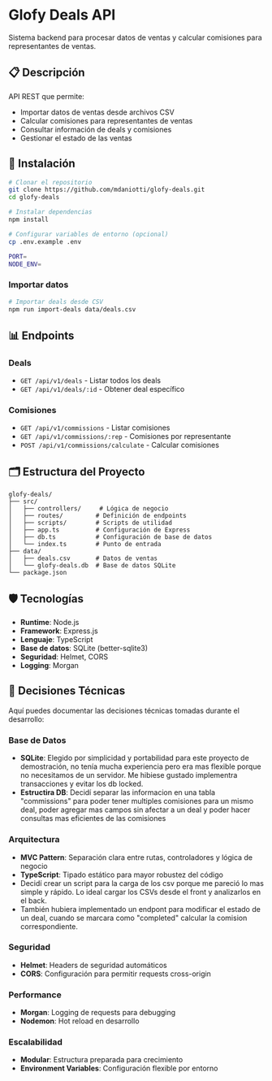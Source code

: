 # Glofy Deals API

Sistema backend para procesar datos de ventas y calcular comisiones para representantes de ventas.

## 📋 Descripción

API REST que permite:

- Importar datos de ventas desde archivos CSV
- Calcular comisiones para representantes de ventas
- Consultar información de deals y comisiones
- Gestionar el estado de las ventas

## 🚀 Instalación

```bash
# Clonar el repositorio
git clone https://github.com/mdaniotti/glofy-deals.git
cd glofy-deals

# Instalar dependencias
npm install

# Configurar variables de entorno (opcional)
cp .env.example .env

PORT=
NODE_ENV=
```
### Importar datos

```bash
# Importar deals desde CSV
npm run import-deals data/deals.csv
```

## 📊 Endpoints

### Deals

- `GET /api/v1/deals` - Listar todos los deals
- `GET /api/v1/deals/:id` - Obtener deal específico

### Comisiones

- `GET /api/v1/commissions` - Listar comisiones
- `GET /api/v1/commissions/:rep` - Comisiones por representante
- `POST /api/v1/commissions/calculate` - Calcular comisiones

## 🗂️ Estructura del Proyecto

```
glofy-deals/
├── src/
│   ├── controllers/     # Lógica de negocio
│   ├── routes/         # Definición de endpoints
│   ├── scripts/        # Scripts de utilidad
│   ├── app.ts          # Configuración de Express
│   ├── db.ts           # Configuración de base de datos
│   └── index.ts        # Punto de entrada
├── data/
│   ├── deals.csv       # Datos de ventas
│   └── glofy-deals.db  # Base de datos SQLite
└── package.json
```

## 🛡️ Tecnologías

- **Runtime**: Node.js
- **Framework**: Express.js
- **Lenguaje**: TypeScript
- **Base de datos**: SQLite (better-sqlite3)
- **Seguridad**: Helmet, CORS
- **Logging**: Morgan

## 🔧 Decisiones Técnicas

Aquí puedes documentar las decisiones técnicas tomadas durante el desarrollo:

### Base de Datos
- **SQLite**: Elegido por simplicidad y portabilidad para este proyecto de demostración, no tenía mucha experiencia pero era mas flexible porque no necesitamos de un servidor. Me hibiese gustado implementra transacciones y evitar los db locked.
- **Estructira DB**: Decidí separar las informacion en una tabla "commissions" para poder tener multiples comisiones para un mismo deal, poder agregar mas campos sin afectar a un deal y poder hacer consultas mas eficientes de las comisiones

### Arquitectura
- **MVC Pattern**: Separación clara entre rutas, controladores y lógica de negocio
- **TypeScript**: Tipado estático para mayor robustez del código
- Decidí crear un script para la carga de los csv porque me pareció lo mas simple y rápido. Lo ideal cargar los CSVs desde el front y analizarlos en el back.
- También hubiera implementado un endpont para modificar el estado de un deal, cuando se marcara como "completed" calcular la comision correspondiente.

### Seguridad
- **Helmet**: Headers de seguridad automáticos
- **CORS**: Configuración para permitir requests cross-origin

### Performance
- **Morgan**: Logging de requests para debugging
- **Nodemon**: Hot reload en desarrollo

### Escalabilidad
- **Modular**: Estructura preparada para crecimiento
- **Environment Variables**: Configuración flexible por entorno
